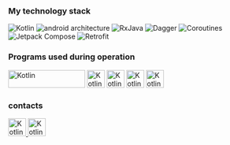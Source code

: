 
### My technology stack

![Kotlin](https://img.shields.io/badge/-Kotlin-090909?style=for-the-badge&logo=kotlin&logoColor=47c5fb) 
![android architecture](https://img.shields.io/badge/-architecture-4C3767?style=for-the-badge&logo=android&logoColor=47c5fb)
![RxJava](https://img.shields.io/badge/-RxJava-AA1C00?style=for-the-badge&logo=java&logoColor=47c5fb)
![Dagger](https://img.shields.io/badge/-Dagger-0567C1?style=for-the-badge&logo=Dagger&logoColor=47c5fb) 
![Coroutines](https://img.shields.io/badge/-Coroutines-7F52FF?style=for-the-badge&logo=Coroutines&logoColor=47c5fb) 
![Jetpack Compose](https://img.shields.io/badge/-JetpackCompose-3DDB84?style=for-the-badge&logo=Coroutines&logoColor=47c5fb)
![Retrofit](https://img.shields.io/badge/-Retrofit-746565?style=for-the-badge&logo=Java&logoColor=47c5fb)

### Programs used during operation
<p align="left">
<a target="_blank" rel="noreferrer"><img src="https://upload.wikimedia.org/wikipedia/commons/9/92/Android_Studio_Trademark.svg" width="156" height="36" alt="Kotlin" /></a>
<a target="_blank" rel="noreferrer"><img src="https://raw.githubusercontent.com/danielcranney/readme-generator/main/public/icons/skills/figma-colored.svg" width="36" height="36" alt="Kotlin" /></a>
<a target="_blank" rel="noreferrer"><img src="https://upload.wikimedia.org/wikipedia/commons/thumb/f/f4/IntelliJ_IDEA_Edu_Icon.svg/1024px-IntelliJ_IDEA_Edu_Icon.svg.png" width="36" height="36" alt="Kotlin" /></a>
<a target="_blank" rel="noreferrer"><img src="https://media.trustradius.com/product-logos/h3/JA/T1A83W5H538P.PNG" width="36" height="36" alt="Kotlin" /></a>
<a target="_blank" rel="noreferrer"><img src="https://images.squarespace-cdn.com/content/v1/51605c52e4b0e13a2586e4b7/1667868305357-A0VWFHDC6ZTA8FGE8M0Q/Notion_App_Logo.png?format=2500w" width="36" height="36" alt="Kotlin" /></a>

### contacts
<p align="left">
<a href="https://t.me/romaiuferev" target="_blank" rel="noreferrer"><img src="https://www.freedownloadlogo.com/logos/t/telegram-2019-logo.svg" width="36" height="36" alt="Kotlin" /> </a>
<a href="roma29733@gmail.com" target="_blank" rel="noreferrer"><img src="https://logosdownload.com/logo/Gmail-New-2020-logo-big.png" width="36" height="36" alt="Kotlin" /></a>
